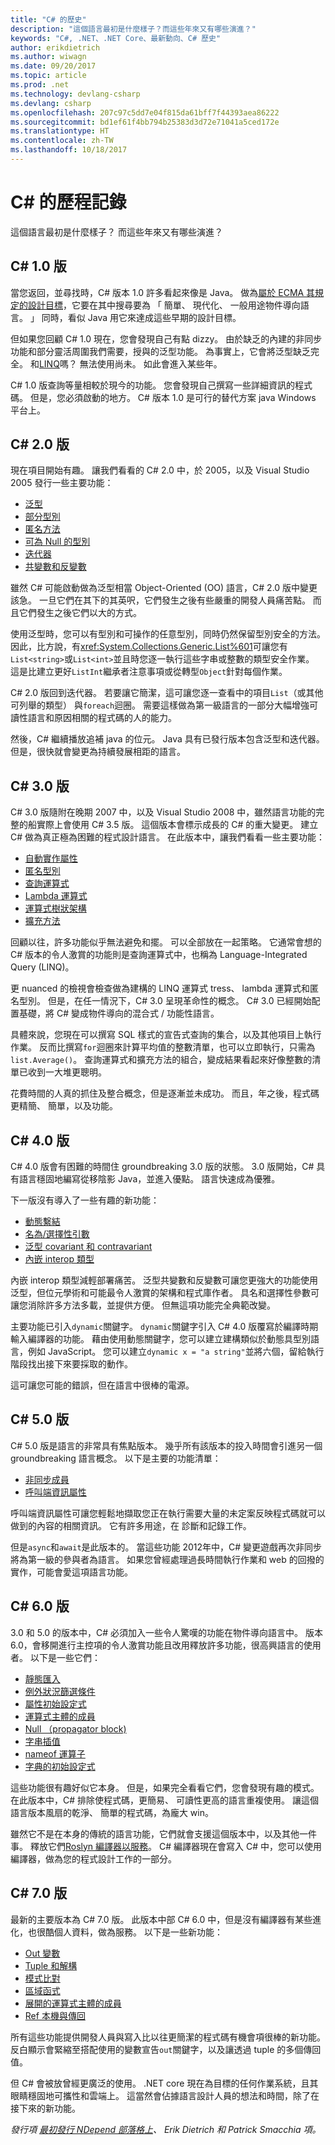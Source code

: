 ```yaml
---
title: "C# 的歷史"
description: "這個語言最初是什麼樣子？而這些年來又有哪些演進？"
keywords: "C#, .NET、.NET Core、最新動向、C# 歷史"
author: erikdietrich
ms.author: wiwagn
ms.date: 09/20/2017
ms.topic: article
ms.prod: .net
ms.technology: devlang-csharp
ms.devlang: csharp
ms.openlocfilehash: 207c97c5dd7e04f815da61bff7f44393aea86222
ms.sourcegitcommit: bd1ef61f4bb794b25383d3d72e71041a5ced172e
ms.translationtype: HT
ms.contentlocale: zh-TW
ms.lasthandoff: 10/18/2017
---
```

# <a name="the-history-of-c"></a>C# 的歷程記錄 #

這個語言最初是什麼樣子？ 而這些年來又有哪些演進？

## <a name="c-version-10"></a>C# 1.0 版

當您返回，並尋找時，C# 版本 1.0 許多看起來像是 Java。 做為[屬於 ECMA 其規定的設計目標](http://feeldotneteasy.blogspot.com/2011/01/c-design-goals.html)，它要在其中搜尋要為 「 簡單、 現代化、 一般用途物件導向語言。 」  同時，看似 Java 用它來達成這些早期的設計目標。

但如果您回顧 C# 1.0 現在，您會發現自己有點 dizzy。 由於缺乏的內建的非同步功能和部分靈活周圍我們需要，授與的泛型功能。 為事實上，它會將泛型缺乏完全。  和[LINQ](../linq/index.md)嗎？ 無法使用尚未。 如此會進入某些年。

C# 1.0 版查詢等量相較於現今的功能。 您會發現自己撰寫一些詳細資訊的程式碼。 但是，您必須啟動的地方。 C# 版本 1.0 是可行的替代方案 java Windows 平台上。

## <a name="c-version-20"></a>C# 2.0 版

現在項目開始有趣。 讓我們看看的 C# 2.0 中，於 2005，以及 Visual Studio 2005 發行一些主要功能：

- [泛型](../programming-guide/generics/index.md)
- [部分型別](../programming-guide/classes-and-structs/partial-classes-and-methods.md#partial-classes)
- [匿名方法](../programming-guide/statements-expressions-operators/anonymous-methods.md)
- [可為 Null 的型別](../programming-guide/nullable-types/index.md)
- [迭代器](../programming-guide/concepts/iterators.md)
- [共變數和反變數](../programming-guide/concepts/covariance-contravariance/index.md)

雖然 C# 可能啟動做為泛型相當 Object-Oriented (OO) 語言，C# 2.0 版中變更該急。 一旦它們在其下的其英呎，它們發生之後有些嚴重的開發人員痛苦點。 而且它們發生之後它們以大的方式。

使用泛型時，您可以有型別和可操作的任意型別，同時仍然保留型別安全的方法。 因此，比方說，有<xref:System.Collections.Generic.List%601>可讓您有`List<string>`或`List<int>`並且時您逐一執行這些字串或整數的類型安全作業。 這是比建立更好`ListInt`繼承者注意事項或從轉型`Object`針對每個作業。

C# 2.0 版回到迭代器。 若要讓它簡潔，這可讓您逐一查看中的項目`List`（或其他可列舉的類型） 與`foreach`迴圈。 需要這樣做為第一級語言的一部分大幅增強可讀性語言和原因相關的程式碼的人的能力。

然後，C# 繼續播放追補 java 的位元。 Java 具有已發行版本包含泛型和迭代器。 但是，很快就會變更為持續發展相距的語言。

## <a name="c-version-30"></a>C# 3.0 版

C# 3.0 版隨附在晚期 2007 中，以及 Visual Studio 2008 中，雖然語言功能的完整的船實際上會使用 C# 3.5 版。 這個版本會標示成長的 C# 的重大變更。 建立 C# 做為真正極為困難的程式設計語言。 在此版本中，讓我們看看一些主要功能：

- [自動實作屬性](../programming-guide/classes-and-structs/auto-implemented-properties.md)
- [匿名型別](../programming-guide/classes-and-structs/anonymous-types.md)
- [查詢運算式](../linq/query-expression-basics.md)
- [Lambda 運算式](https://www.daedtech.com/introduction-to-c-lambda-expressions/)
- [運算式樹狀架構](https://blogs.msdn.microsoft.com/charlie/2008/01/31/expression-tree-basics/)
- [擴充方法](https://www.codeproject.com/Tips/709310/Extension-Method-In-Csharp)

回顧以往，許多功能似乎無法避免和擺。 可以全部放在一起策略。 它通常會想的 C# 版本的令人激賞的功能則是查詢運算式中，也稱為 Language-Integrated Query (LINQ)。

更 nuanced 的檢視會檢查做為建構的 LINQ 運算式 tress、 lambda 運算式和匿名型別。 但是，在任一情況下，C# 3.0 呈現革命性的概念。 C# 3.0 已經開始配置基礎，將 C# 變成物件導向的混合式 / 功能性語言。

具體來說，您現在可以撰寫 SQL 樣式的宣告式查詢的集合，以及其他項目上執行作業。 反而比撰寫`for`迴圈來計算平均值的整數清單，也可以立即執行，只需為`list.Average()`。 查詢運算式和擴充方法的組合，變成結果看起來好像整數的清單已收到一大堆更聰明。

花費時間的人真的抓住及整合概念，但是逐漸並未成功。 而且，年之後，程式碼更精簡、 簡單，以及功能。

## <a name="c-version-40"></a>C# 4.0 版

C# 4.0 版會有困難的時間住 groundbreaking 3.0 版的狀態。 3.0 版開始，C# 具有語言穩固地編寫從移陰影 Java，並進入優點。 語言快速成為優雅。

下一版沒有導入了一些有趣的新功能：

- [動態繫結](../language-reference/keywords/dynamic.md)
- [名為/選擇性引數](../programming-guide/classes-and-structs/named-and-optional-arguments.md)
- [泛型 covariant 和 contravariant](../../standard/generics/covariance-and-contravariance.md)
- [內嵌 interop 類型](https://stackoverflow.com/questions/20514240/whats-the-difference-setting-embed-interop-types-true-and-false-in-visual-studi)

內嵌 interop 類型減輕部署痛苦。 泛型共變數和反變數可讓您更強大的功能使用泛型，但位元學術和可能最令人激賞的架構和程式庫作者。 具名和選擇性參數可讓您消除許多方法多載，並提供方便。 但無這項功能完全典範改變。

主要功能已引入`dynamic`關鍵字。 `dynamic`關鍵字引入 C# 4.0 版覆寫於編譯時期輸入編譯器的功能。 藉由使用動態關鍵字，您可以建立建構類似於動態具型別語言，例如 JavaScript。 您可以建立`dynamic x = "a string"`並將六個，留給執行階段找出接下來要採取的動作。

這可讓您可能的錯誤，但在語言中很棒的電源。

## <a name="c-version-50"></a>C# 5.0 版

C# 5.0 版是語言的非常具有焦點版本。 幾乎所有該版本的投入時間會引進另一個 groundbreaking 語言概念。  以下是主要的功能清單：

- [非同步成員](../async.md)
- [呼叫端資訊屬性](https://www.codeproject.com/Tips/606379/Caller-Info-Attributes-in-Csharp)

呼叫端資訊屬性可讓您輕鬆地擷取您正在執行需要大量的未定案反映程式碼就可以做到的內容的相關資訊。 它有許多用途，在 診斷和記錄工作。

但是`async`和`await`是此版本的。 當這些功能 2012年中，C# 變更遊戲再次非同步將為第一級的參與者為語言。 如果您曾經處理過長時間執行作業和 web 的回撥的實作，可能會愛這項語言功能。

## <a name="c-version-60"></a>C# 6.0 版

3.0 和 5.0 的版本中，C# 必須加入一些令人驚嘆的功能在物件導向語言中。 版本 6.0，會移開進行主控項的令人激賞功能且改用釋放許多功能，很高興語言的使用者。 以下是一些它們：

- [靜態匯入](../language-reference/keywords/using-static.md)
- [例外狀況篩選條件](https://www.thomaslevesque.com/2015/06/21/exception-filters-in-c-6/)
- [屬性初始設定式](http://geekswithblogs.net/WinAZ/archive/2015/06/30/whatrsquos-new-in-c-6.0-auto-property-initializers.aspx)
- [運算式主體的成員](https://lostechies.com/jimmybogard/2015/12/17/c-6-feature-review-expression-bodied-function-members/)
- [Null （propagator block)](https://davefancher.com/2014/08/14/c-6-0-null-propagation-operator/)
- [字串插值](../language-reference/keywords/interpolated-strings.md)
- [nameof 運算子](https://stackoverflow.com/questions/31695900/what-is-the-purpose-of-nameof)
- [字典的初始設定式](../programming-guide/classes-and-structs/how-to-initialize-a-dictionary-with-a-collection-initializer.md)

這些功能很有趣好似它本身。 但是，如果完全看看它們，您會發現有趣的模式。 在此版本中，C# 排除使程式碼，更簡易、 可讀性更高的語言重複使用。 讓這個語言版本風扇的乾淨、 簡單的程式碼，為龐大 win。

雖然它不是在本身的傳統的語言功能，它們就會支援這個版本中，以及其他一件事。 釋放它們[Roslyn 編譯器以服務](https://github.com/dotnet/roslyn)。 C# 編譯器現在會寫入 C# 中，您可以使用編譯器，做為您的程式設計工作的一部分。

## <a name="c-version-70"></a>C# 7.0 版

最新的主要版本為 C# 7.0 版。 此版本中部 C# 6.0 中，但是沒有編譯器有某些進化，也很酷個人資料，做為服務。 以下是一些新功能：

- [Out 變數](http://www.c-sharpcorner.com/article/out-variables-in-c-sharp-7-0/)
- [Tuple 和解構](https://www.thomaslevesque.com/2016/08/23/tuple-deconstruction-in-c-7/)
- [模式比對](./csharp-7.md#pattern-matching)
- [區域函式](http://www.infoworld.com/article/3182416/application-development/c-7-in-depth-exploring-local-functions.html)
- [展開的運算式主體的成員](./csharp-7.md#more-expression-bodied-members)
- [Ref 本機與傳回](./csharp-7.md#ref-locals-and-returns)

所有這些功能提供開發人員與寫入比以往更簡潔的程式碼有機會項很棒的新功能。 反白顯示會緊縮至搭配使用的變數宣告`out`關鍵字，以及讓透過 tuple 的多個傳回值。

但 C# 會被放曾經更廣泛的使用。 .NET core 現在為目標的任何作業系統，且其眼睛穩固地可攜性和雲端上。  這當然會佔據語言設計人員的想法和時間，除了在接下來的新功能。

_發行項_ [_最初發行 NDepend 部落格上_](https://blog.ndepend.com/c-versions-look-language-history/)_、 Erik Dietrich 和 Patrick Smacchia 項。_
